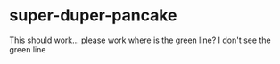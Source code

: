 # super-duper-pancake
This should work... please work
where is the green line? I don't see the green line

